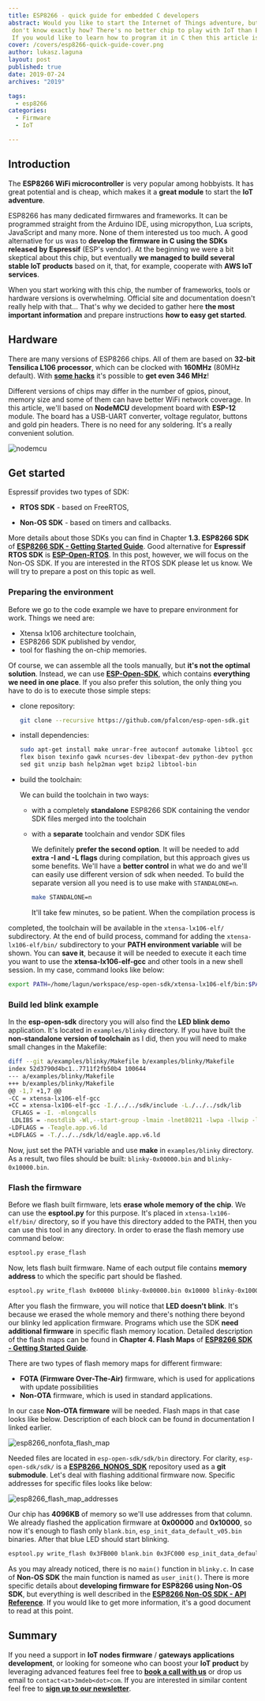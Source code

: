 ```yaml
---
title: ESP8266 - quick guide for embedded C developers
abstract: Would you like to start the Internet of Things adventure, but you
 don't know exactly how? There's no better chip to play with IoT than ESP8266.
 If you would like to learn how to program it in C then this article is for you.
cover: /covers/esp8266-quick-guide-cover.png
author: lukasz.laguna
layout: post
published: true
date: 2019-07-24
archives: "2019"

tags:
  - esp8266
categories:
  - Firmware
  - IoT

---
```


## Introduction

The **ESP8266 WiFi microcontroller** is very popular among hobbyists. It has
great potential and is cheap, which makes it a **great module** to start the
**IoT adventure**.

ESP8266 has many dedicated firmwares and frameworks. It can be programmed
straight from the Arduino IDE, using micropython, Lua scripts, JavaScript and
many more. None of them interested us too much. A good alternative for us was to
**develop the firmware in C using the SDKs released by Espressif** (ESP's
vendor). At the beginning we were a bit skeptical about this chip, but
eventually **we managed to build several stable IoT products** based on it,
that, for example, cooperate with **AWS IoT services**.

When you start working with this chip, the number of frameworks, tools or
hardware versions is overwhelming. Official site and documentation doesn't
really help with that... That's why we decided to gather here **the most
important information** and prepare instructions **how to easy get started**.

## Hardware

There are many versions of ESP8266 chips. All of them are based on **32-bit
Tensilica L106 processor**, which can be clocked with **160MHz** (80MHz
default). With [**some hacks**](https://github.com/cnlohr/nosdk8266) it's
possible to **get even 346 MHz**!

Different versions of chips may differ in the number of gpios, pinout, memory
size and some of them can have better WiFi network coverage. In this article,
we'll based on **NodeMCU** development board with **ESP-12** module. The board
has a USB-UART converter, voltage regulator, buttons and gold pin headers. There
is no need for any soldering. It's a really convenient solution.

![nodemcu](/img/nodemcu.png)

## Get started

Espressif provides two types of SDK:

- **RTOS SDK** - based on FreeRTOS,

- **Non-OS SDK** - based on timers and callbacks.

More details about those SDKs you can find in Chapter **1.3. ESP8266 SDK** of
[**ESP8266 SDK - Getting Started Guide**](https://www.espressif.com/sites/default/files/documentation/2a-esp8266-sdk_getting_started_guide_en.pdf).
Good alternative for **Espressif RTOS SDK** is
[**ESP-Open-RTOS**](https://github.com/SuperHouse/esp-open-rtos). In this post,
however, we will focus on the Non-OS SDK. If you are interested in the RTOS SDK
please let us know. We will try to prepare a post on this topic as well.

### Preparing the environment

Before we go to the code example we have to prepare environment for work. Things
we need are:

- Xtensa lx106 architecture toolchain,
- ESP8266 SDK published by vendor,
- tool for flashing the on-chip memories.

Of course, we can assemble all the tools manually, but **it's not the optimal
solution**. Instead, we can use
[**ESP-Open-SDK**](https://github.com/pfalcon/esp-open-sdk), which contains
**everything we need in one place**. If you also prefer this solution, the only
thing you have to do is to execute those simple steps:

- clone repository:

  ```bash
  git clone --recursive https://github.com/pfalcon/esp-open-sdk.git
  ```

- install dependencies:

  ```bash
  sudo apt-get install make unrar-free autoconf automake libtool gcc g++ gperf \
  flex bison texinfo gawk ncurses-dev libexpat-dev python-dev python python-serial \
  sed git unzip bash help2man wget bzip2 libtool-bin
  ```

- build the toolchain:

  We can build the toolchain in two ways:

  - with a completely **standalone** ESP8266 SDK containing the vendor SDK files
    merged into the toolchain

  - with a **separate** toolchain and vendor SDK files

    We definitely **prefer the second option**. It will be needed to add **extra
    -I and -L flags** during compilation, but this approach gives us some
    benefits. We'll have a **better control** in what we do and we'll can easily
    use different version of sdk when needed. To build the separate version all
    you need is to use make with `STANDALONE=n`.

    ```bash
    make STANDALONE=n
    ```

    It'll take few minutes, so be patient. When the compilation process is

completed, the toolchain will be available in the `xtensa-lx106-elf/`
subdirectory. At the end of build process, command for adding the
`xtensa-lx106-elf/bin/` subdirectory to your **PATH environment variable** will
be shown. You can **save it**, because it will be needed to execute it each time
you want to use the **xtensa-lx106-elf-gcc** and other tools in a new shell
session. In my case, command looks like below:

```bash
export PATH=/home/lagun/workspace/esp-open-sdk/xtensa-lx106-elf/bin:$PATH
```

### Build led blink example

In the **esp-open-sdk** directory you will also find the **LED blink demo**
application. It's located in `examples/blinky` directory. If you have built the
**non-standalone version of toolchain** as I did, then you will need to make
small changes in the Makefile:

```bash
diff --git a/examples/blinky/Makefile b/examples/blinky/Makefile
index 52d3790d4bc1..7711f2fb50b4 100644
--- a/examples/blinky/Makefile
+++ b/examples/blinky/Makefile
@@ -1,7 +1,7 @@
-CC = xtensa-lx106-elf-gcc
+CC = xtensa-lx106-elf-gcc -I./../../sdk/include -L./../../sdk/lib
 CFLAGS = -I. -mlongcalls
 LDLIBS = -nostdlib -Wl,--start-group -lmain -lnet80211 -lwpa -llwip -lpp -lphy -lc -Wl,--end-group -lgcc
-LDFLAGS = -Teagle.app.v6.ld
+LDFLAGS = -T./../../sdk/ld/eagle.app.v6.ld
```

Now, just set the PATH variable and use **make** in `examples/blinky` directory.
As a result, two files should be built: `blinky-0x00000.bin` and
`blinky-0x10000.bin`.

### Flash the firmware

Before we flash built firmware, lets **erase whole memory of the chip**. We can
use the **esptool.py** for this purpose. It's placed in `xtensa-lx106-elf/bin/`
directory, so if you have this directory added to the PATH, then you can use
this tool in any directory. In order to erase the flash memory use command
below:

```bash
esptool.py erase_flash
```

Now, lets flash built firmware. Name of each output file contains **memory
address** to which the specific part should be flashed.

```bash
esptool.py write_flash 0x00000 blinky-0x00000.bin 0x10000 blinky-0x10000.bin
```

After you flash the firmware, you will notice that **LED doesn't blink**. It's
because we erased the whole memory and there's nothing there beyond our blinky
led application firmware. Programs which use the SDK **need additional
firmware** in specific flash memory location. Detailed description of the flash
maps can be found in **Chapter 4. Flash Maps** of
[**ESP8266 SDK - Getting Started Guide**](https://www.espressif.com/sites/default/files/documentation/2a-esp8266-sdk_getting_started_guide_en.pdf).

There are two types of flash memory maps for different firmware:

- **FOTA (Firmware Over-The-Air)** firmware, which is used for applications with
  update possibilities
- **Non-OTA** firmware, which is used in standard applications.

In our case **Non-OTA firmware** will be needed. Flash maps in that case looks
like below. Description of each block can be found in documentation I linked
earlier.

![esp8266_nonfota_flash_map](/img/esp8266_nonfota_flash_map.png)

Needed files are located in `esp-open-sdk/sdk/bin` directory. For clarity,
`esp-open-sdk/sdk/` is a
[**ESP8266_NONOS_SDK**](https://github.com/espressif/ESP8266_NONOS_SDK)
repository used as a **git submodule**. Let's deal with flashing additional
firmware now. Specific addresses for specific files looks like below:

![esp8266_flash_map_addresses](/img/esp8266_flash_map_addresses.png)

Our chip has **4096KB** of memory so we'll use addresses from that column. We
already flashed the application firmware at **0x00000** and **0x10000**, so now
it's enough to flash only `blank.bin`, `esp_init_data_default_v05.bin` binaries.
After that blue LED should start blinking.

```bash
esptool.py write_flash 0x3FB000 blank.bin 0x3FC000 esp_init_data_default_v05.bin 0x3FE000 blank.bin
```

As you may already noticed, there is no `main()` function in `blinky.c`. In case
of **Non-OS SDK** the main function is named as `user_init()`. There is more
specific details about **developing firmware for ESP8266 using Non-OS SDK**, but
everything is well described in the
[**ESP8266 Non-OS SDK - API Reference**](https://www.espressif.com/sites/default/files/documentation/2a-esp8266-sdk_getting_started_guide_en.pdf).
If you would like to get more information, it's a good document to read at this
point.

## Summary

If you need a support in **IoT nodes firmware** / **gateways applications
development**, or looking for someone who can boost your **IoT product** by
leveraging advanced features feel free to
[**book a call with us**](https://cloud.3mdeb.com/index.php/apps/calendar/appointment/n7T65toSaD9t)
or drop us email to `contact<at>3mdeb<dot>com`. If you are interested in similar
content feel free to [**sign up to our newsletter**](https://3mdeb.com/subscribe/3mdeb_newsletter.html).
